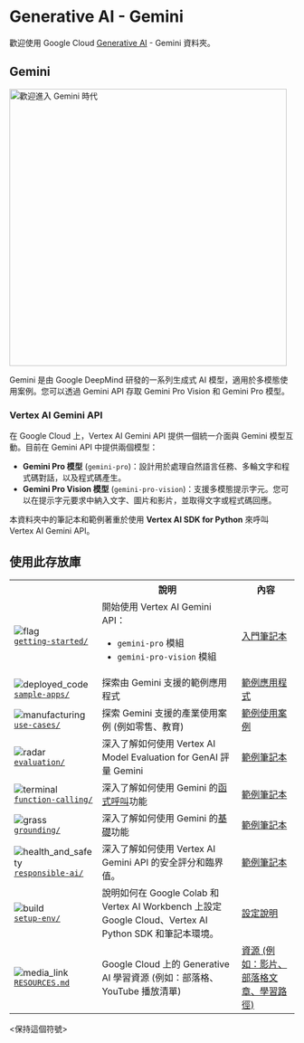 ﻿# Generative AI - Gemini

歡迎使用 Google Cloud [Generative AI](https://cloud.google.com/ai/generative-ai/) - Gemini 資料夾。

## Gemini

<!-- markdownlint-disable MD033 -->

<img src="https://lh3.googleusercontent.com/eDr6pYKs1tT0iK0nt3pPhvVlP2Wn96fbGqbWgBAARRZ7isej037g_tWobjV8zQkxOsWzJuEH8p-fksczXUOeqxGZZIo_HUCdkn8q-a4fuwATD7Q9Xrs=w2456-l100-sg-rj-c0xffffff" style="width:35em" alt="歡迎進入 Gemini 時代">
<!-- markdownlint-enable MD033 -->

Gemini 是由 Google DeepMind 研發的一系列生成式 AI 模型，適用於多模態使用案例。您可以透過 Gemini API 存取 Gemini Pro Vision 和 Gemini Pro 模型。

### Vertex AI Gemini API

在 Google Cloud 上，Vertex AI Gemini API 提供一個統一介面與 Gemini 模型互動。目前在 Gemini API 中提供兩個模型：

- **Gemini Pro 模型** (`gemini-pro`)：設計用於處理自然語言任務、多輪文字和程式碼對話，以及程式碼產生。
- **Gemini Pro Vision 模型** (`gemini-pro-vision`)：支援多模態提示字元。您可以在提示字元要求中納入文字、圖片和影片，並取得文字或程式碼回應。

本資料夾中的筆記本和範例著重於使用 **Vertex AI SDK for Python** 來呼叫 Vertex AI Gemini API。

## 使用此存放庫

<!-- markdownlint-disable MD033 -->



<table>
  <tr>
    <th></th>
    <th style="text-align: center;">說明</th>
    <th style="text-align: center;">內容</th>
  </tr>
  <tr>
    <td>
      <img src="https://fonts.gstatic.com/s/i/short-term/release/googlesymbols/flag/default/40px.svg" alt="flag">
      <br>
      <a href="getting-started/"><code>getting-started/</code></a>
    </td>
    <td>開始使用 Vertex AI Gemini API：
      <ul>
        <li><code>gemini-pro</code> 模組</li>
        <li><code>gemini-pro-vision</code> 模組</li>
      </ul>
    </td>
    <td><a href="getting-started/">入門筆記本</a></td>
  </tr>
  <tr>
    <td>
      <img src="https://fonts.gstatic.com/s/i/short-term/release/googlesymbols/deployed_code/default/40px.svg" alt="deployed_code">
      <br>
      <a href="sample-apps/"><code>sample-apps/</code></a>
    </td>
    <td>探索由 Gemini 支援的範例應用程式</td>
    <td><a href="sample-apps/">範例應用程式</a></td>
  </tr>
  <tr>
    <td>
      <img src="https://fonts.gstatic.com/s/i/short-term/release/googlesymbols/manufacturing/default/40px.svg" alt="manufacturing">
      <br>
      <a href="use-cases/"><code>use-cases/</code></a>
    </td>
    <td>
      探索 Gemini 支援的產業使用案例 (例如零售、教育)
    </td>
    <td><a href="use-cases/">範例使用案例</a></td>
  </tr>
  <tr>
    <td>
      <img src="https://fonts.gstatic.com/s/i/short-term/release/googlesymbols/radar/default/40px.svg" alt="radar">
      <br>
      <a href="evaluation/"><code>evaluation/</code></a>
    </td>
    <td>深入了解如何使用 Vertex AI Model Evaluation for GenAI 評量 Gemini</td>
    <td><a href="evaluation/">範例筆記本</a></td>
  </tr>
  <tr>
    <td>
      <img src="https://fonts.gstatic.com/s/i/short-term/release/googlesymbols/terminal/default/40px.svg" alt="terminal">
      <br>
      <a href="function-calling/"><code>function-calling/</code></a>
    </td>
    <td>
        深入了解如何使用 Gemini 的<a href="https://cloud.google.com/vertex-ai/docs/generative-ai/multimodal/function-calling">函式呼叫</a>功能
    </td>
    <td><a href="function-calling/">範例筆記本</a></td>
  </tr>
  <tr>
    <td>
      <img src="https://fonts.gstatic.com/s/i/short-term/release/googlesymbols/grass/default/40px.svg" alt="grass">
      <br>
      <a href="grounding/"><code>grounding/</code></a>
    </td>
    <td>
        深入了解如何使用 Gemini 的<a href="https://cloud.google.com/vertex-ai/docs/generative-ai/grounding/ground-language-models">基礎</a>功能
    </td>
    <td><a href="grounding/">範例筆記本</a></td>
  </tr>
  <tr>
    <td>
      <img src="https://fonts.gstatic.com/s/i/short-term/release/googlesymbols/health_and_safety/default/40px.svg" alt="health_and_safety">
      <br>
      <a href="responsible-ai/"><code>responsible-ai/</code></a>
    </td>
    <td>深入了解如何使用 Vertex AI Gemini API 的安全評分和臨界值。</td>
    <td><a href="responsible-ai/">範例筆記本</a></td>
  </tr>
  <tr>
    <td>
      <img src="https://fonts.gstatic.com/s/i/short-term/release/googlesymbols/build/default/40px.svg" alt="build">
      <br>
      <a href="../setup-env/"><code>setup-env/</code></a>
    </td>
    <td>說明如何在 Google Colab 和 Vertex AI Workbench 上設定 Google Cloud、Vertex AI Python SDK 和筆記本環境。</td>
    <td><a href="../setup-env">設定說明</a></td>
  </tr>
  <tr>
    <td>
      <img src="https://fonts.gstatic.com/s/i/short-term/release/googlesymbols/media_link/default/40px.svg" alt="media_link">
      <br>
      <a href="../RESOURCES.md"><code>RESOURCES.md</code></a>
    </td>
    <td>Google Cloud 上的 Generative AI 學習資源 (例如：部落格、YouTube 播放清單)</td>
    <td><a href="../RESOURCES.md">資源 (例如：影片、部落格文章、學習路徑)</a></td>
  </tr>



</table>
<!-- markdownlint-enable MD033 --><保持這個符號>

